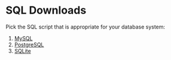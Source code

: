 # SQL Downloads

Pick the SQL script that is appropriate for your database system:
1. [MySQL](./mysql/quran-indonesia-my.sql)
2. [PostgreSQL](./postgresql/quran-indonesia-postgres.sql)
3. [SQLite](./sqlite/quran-indonesia-sqlite.sql)
